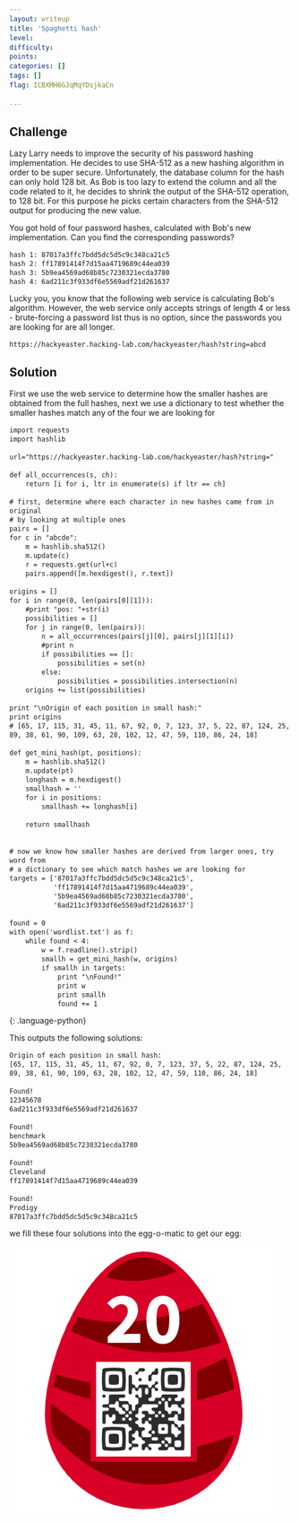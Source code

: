 ```yaml
---
layout: writeup
title: 'Spaghetti hash'
level:
difficulty:
points:
categories: []
tags: []
flag: ICBXMH6GJqMqYDsjkaCn

---
```


## Challenge
Lazy Larry needs to improve the security of his password hashing
implementation. He decides to use SHA-512 as a new hashing algorithm in
order to be super secure. Unfortunately, the database column for the
hash can only hold 128 bit. As Bob is too lazy to extend the column and
all the code related to it, he decides to shrink the output of the
SHA-512 operation, to 128 bit. For this purpose he picks certain
characters from the SHA-512 output for producing the new value.

You got hold of four password hashes, calculated with Bob's new
implementation. Can you find the corresponding passwords?

    hash 1: 87017a3ffc7bdd5dc5d5c9c348ca21c5
    hash 2: ff17891414f7d15aa4719689c44ea039
    hash 3: 5b9ea4569ad68b85c7230321ecda3780
    hash 4: 6ad211c3f933df6e5569adf21d261637

Lucky you, you know that the following web service is calculating Bob's
algorithm. However, the web service only accepts strings of length 4 or
less - brute-forcing a password list thus is no option, since the
passwords you are looking for are all longer.

    https://hackyeaster.hacking-lab.com/hackyeaster/hash?string=abcd

## Solution

First we use the web service to determine how the smaller hashes are
obtained from the full hashes, next we use a dictionary to test whether
the smaller hashes
match any of the four we are looking for

    import requests
    import hashlib

    url="https://hackyeaster.hacking-lab.com/hackyeaster/hash?string="

    def all_occurrences(s, ch):
        return [i for i, ltr in enumerate(s) if ltr == ch]

    # first, determine where each character in new hashes came from in original
    # by looking at multiple ones
    pairs = []
    for c in "abcde":
        m = hashlib.sha512()
        m.update(c)
        r = requests.get(url+c)
        pairs.append([m.hexdigest(), r.text])

    origins = []
    for i in range(0, len(pairs[0][1])):
        #print "pos: "+str(i)
        possibilities = []
        for j in range(0, len(pairs)):
            n = all_occurrences(pairs[j][0], pairs[j][1][i])
            #print n
            if possibilities == []:
                possibilities = set(n)
            else:
                possibilities = possibilities.intersection(n)
        origins += list(possibilities)

    print "\nOrigin of each position in small hash:"
    print origins
    # [65, 17, 115, 31, 45, 11, 67, 92, 0, 7, 123, 37, 5, 22, 87, 124, 25, 89, 38, 61, 90, 109, 63, 28, 102, 12, 47, 59, 110, 86, 24, 18]

    def get_mini_hash(pt, positions):
        m = hashlib.sha512()
        m.update(pt)
        longhash = m.hexdigest()
        smallhash = ''
        for i in positions:
            smallhash += longhash[i]

        return smallhash


    # now we know how smaller hashes are derived from larger ones, try word from
    # a dictionary to see which match hashes we are looking for
    targets = ['87017a3ffc7bdd5dc5d5c9c348ca21c5',
               'ff17891414f7d15aa4719689c44ea039',
               '5b9ea4569ad68b85c7230321ecda3780',
               '6ad211c3f933df6e5569adf21d261637']

    found = 0
    with open('wordlist.txt') as f:
        while found < 4:
            w = f.readline().strip()
            smallh = get_mini_hash(w, origins)
            if smallh in targets:
                print "\nFound!"
                print w
                print smallh
                found += 1
{: .language-python}

This outputs the following solutions:

    Origin of each position in small hash:
    [65, 17, 115, 31, 45, 11, 67, 92, 0, 7, 123, 37, 5, 22, 87, 124, 25, 89, 38, 61, 90, 109, 63, 28, 102, 12, 47, 59, 110, 86, 24, 18]

    Found!
    12345678
    6ad211c3f933df6e5569adf21d261637

    Found!
    benchmark
    5b9ea4569ad68b85c7230321ecda3780

    Found!
    Cleveland
    ff17891414f7d15aa4719689c44ea039

    Found!
    Prodigy
    87017a3ffc7bdd5dc5d5c9c348ca21c5

we fill these four solutions into the egg-o-matic to get our egg:

![](writeupfiles/egg20.png)

